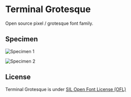 # Terminal Grotesque

Open source pixel / grotesque font family.

## Specimen

![Specimen 1](https://raw.githubusercontent.com/raphaelbastide/Terminal-Grotesque/master/specimen/Terminal-Grotesque-specimen-1.png)

![Specimen 2](https://raw.githubusercontent.com/raphaelbastide/Terminal-Grotesque/master/specimen/Terminal-Grotesque-specimen-1.png)

## License

Terminal Grotesque is under [SIL Open Font License (OFL)](http://scripts.sil.org/cms/scripts/page.php?site_id=nrsi&id=OFL "SIL Open Font License")
